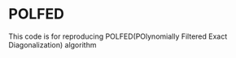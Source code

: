 # POLFED
This code is for reproducing POLFED(POlynomially Filtered Exact Diagonalization) algorithm 
